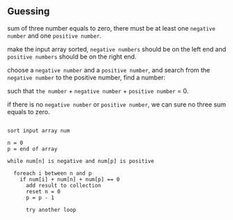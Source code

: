 ## Guessing

sum of three number equals to zero, there must be at least one `negative number` and one `positive number`.

make the input array sorted, `negative numbers` should be on the left end and `positive numbers` should be on the right end.

choose a `negative number` and a `positive number`, and search from the `negative number` to the positive number, find a number:

such that `the number` + `negative number` + `positive number` = 0.

if there is no `negative number` or `positive number`, we can sure no three sum equals to zero.


```

sort input array num

n = 0
p = end of array

while num[n] is negative and num[p] is positive

  foreach i between n and p
    if num[i] + num[n] + num[p] == 0
      add result to collection
      reset n = 0
      p = p - 1
      
      try another loop


```
